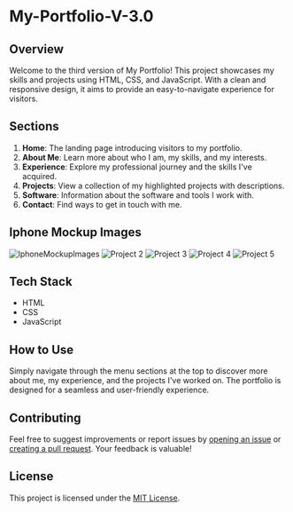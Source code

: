 
# My-Portfolio-V-3.0

## Overview

Welcome to the third version of My Portfolio! This project showcases my skills and projects using HTML, CSS, and JavaScript. With a clean and responsive design, it aims to provide an easy-to-navigate experience for visitors.

## Sections

1. **Home**: The landing page introducing visitors to my portfolio.
2. **About Me**: Learn more about who I am, my skills, and my interests.
3. **Experience**: Explore my professional journey and the skills I've acquired.
4. **Projects**: View a collection of my highlighted projects with descriptions.
5. **Software**: Information about the software and tools I work with.
6. **Contact**: Find ways to get in touch with me.

## Iphone Mockup Images

![IphoneMockupImages](AboutMe.png)
![Project 2](path/to/project/image2.jpg)
![Project 3](path/to/project/image3.jpg)
![Project 4](path/to/project/image4.jpg)
![Project 5](path/to/project/image5.jpg)

## Tech Stack

- HTML
- CSS
- JavaScript

## How to Use

Simply navigate through the menu sections at the top to discover more about me, my experience, and the projects I've worked on. The portfolio is designed for a seamless and user-friendly experience.

## Contributing

Feel free to suggest improvements or report issues by [opening an issue](link-to-issues) or [creating a pull request](link-to-pull-requests). Your feedback is valuable!

## License

This project is licensed under the [MIT License](link-to-license).

